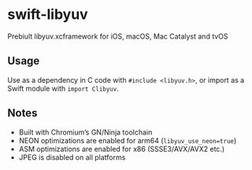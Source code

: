 # swift-libyuv

Prebiult libyuv.xcframework for iOS, macOS, Mac Catalyst and tvOS

## Usage

Use as a dependency in C code with `#include <libyuv.h>`, or import as a Swift module with `import Clibyuv`.

## Notes
- Built with Chromium’s GN/Ninja toolchain
- NEON optimizations are enabled for arm64 (`libyuv_use_neon=true`)
- ASM optimizations are enabled for x86 (SSSE3/AVX/AVX2 etc.)
- JPEG is disabled on all platforms
